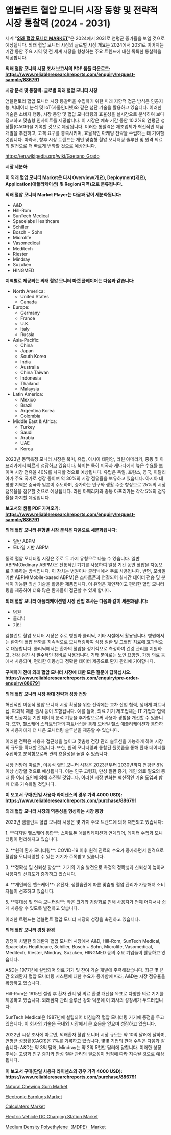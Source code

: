 <p><h1>앰뷸런트 혈압 모니터 시장 동향 및 전략적 시장 통찰력 (2024 - 2031)</h1></p><p>세계 "<strong><a href="https://www.reliableresearchreports.com/ambulatory-blood-pressure-monitor-r886791?utm_campaign=105&utm_medium=8&utm_source=Github&utm_content=ia&utm_term=01102024&utm_id=ambulatory-blood-pressure-monitor">외래 혈압 모니터 MARKET</a></strong>"은 2024에서 2031로 연평균 증가율을 보일 것으로 예상됩니다. 외래 혈압 모니터 시장의 글로벌 시장 개요는 2024에서 2031로 이어지는 기간 동안 주요 지역 및 전 세계 시장을 형성하는 주요 트렌드에 대한 독특한 통찰력을 제공합니다.</p>
<p><strong>외래 혈압 모니터 시장 조사 보고서의 PDF 샘플 다운로드: <a href="https://www.reliableresearchreports.com/enquiry/request-sample/886791?utm_campaign=105&utm_medium=8&utm_source=Github&utm_content=ia&utm_term=01102024&utm_id=ambulatory-blood-pressure-monitor">https://www.reliableresearchreports.com/enquiry/request-sample/886791</a></strong></p>
<p><strong>시장 분석 및 통찰력: 글로벌 외래 혈압 모니터 시장</strong></p>
<p><p>앰뷸런토리 혈압 모니터 시장 통찰력을 수집하기 위한 미래 지향적 접근 방식은 인공지능, 빅데이터 분석 및 IoT(사물인터넷)와 같은 첨단 기술을 활용하고 있습니다. 이러한 기술은 소비자 행동, 시장 동향 및 혈압 모니터링의 효율성을 실시간으로 분석하여 보다 정교하고 맞춤형 인사이트를 제공합니다. 이 시장은 예측 기간 동안 10.2%의 연평균 성장률(CAGR)을 기록할 것으로 예상됩니다. 이러한 통찰력은 제조업체가 혁신적인 제품 개발을 추진하고, 고객 요구를 충족시키며, 효율적인 마케팅 전략을 수립하는 데 기여할 것입니다. 따라서, 향후 시장 트렌드는 개인 맞춤형 혈압 모니터링 솔루션 및 원격 의료의 발전으로 더 빠르게 변화할 것으로 예상됩니다.</p></p>
<p><a href="%7CAUTHORITHY_DOMAIN_URL%7C?utm_campaign=105&utm_medium=8&utm_source=Github&utm_content=ia&utm_term=01102024&utm_id=ambulatory-blood-pressure-monitor">https://en.wikipedia.org/wiki/Gaetano_Grado</a></p>
<p><strong>시장 세분화:</strong></p>
<p><strong>이 외래 혈압 모니터 Market은 다시 Overview(개요), Deployment(개요), Application(애플리케이션) 및 Region(지역)으로 분류됩니다.</strong></p>
<p><strong>외래 혈압 모니터 Market Player는 다음과 같이 세분화됩니다:</strong></p>
<p><ul><li>A&D</li><li>Hill-Rom</li><li>SunTech Medical</li><li>Spacelabs Healthcare</li><li>Schiller</li><li>Bosch + Sohn</li><li>Microlife</li><li>Vasomedical</li><li>Meditech</li><li>Riester</li><li>Mindray</li><li>Suzuken</li><li>HINGMED</li></ul></p>
<p><strong>지역별로 제공되는 외래 혈압 모니터 마켓 플레이어는 다음과 같습니다:</strong></p>
<p><ul>
    <li>
        North America:
        <ul>
            <li>United States</li>
            <li>Canada</li>
        </ul>
    </li>
    <li>
        Europe:
        <ul>
            <li>Germany</li>
            <li>France</li>
            <li>U.K.</li>
            <li>Italy</li>
            <li>Russia</li>
        </ul>
    </li>
    <li>
        Asia-Pacific:
        <ul>
            <li>China</li>
            <li>Japan</li>
            <li>South Korea</li>
            <li>India</li>
            <li>Australia</li>
            <li>China Taiwan</li>
            <li>Indonesia</li>
            <li>Thailand</li>
            <li>Malaysia</li>
        </ul>
    </li>
    <li>
        Latin America:
        <ul>
            <li>Mexico</li>
            <li>Brazil</li>
            <li>Argentina Korea</li>
            <li>Colombia</li>
        </ul>
    </li>
    <li>
        Middle East & Africa:
        <ul>
            <li>Turkey</li>
            <li>Saudi</li>
            <li>Arabia</li>
            <li>UAE</li>
            <li>Korea</li>
        </ul>
    </li>
    </ul></p>
<p><p>2023년 동맥측정 모니터 시장은 북미, 유럽, 아시아 태평양, 라틴 아메리카, 중동 및 아프리카에서 빠르게 성장하고 있습니다. 북미는 특히 미국과 캐나다에서 높은 수요를 보이며 시장 점유율 40%를 차지할 것으로 예상됩니다. 유럽은 독일, 프랑스, 영국, 이탈리아가 주요 국가로 성장 중이며 약 30%의 시장 점유율을 보유하고 있습니다. 아시아 태평양 지역은 중국과 일본이 주도하며, 증가하는 인구와 생활 수준 향상으로 25%의 시장 점유율을 점유할 것으로 예상됩니다. 라틴 아메리카와 중동 아프리카는 각각 5%의 점유율을 차지할 예정입니다.</p></p>
<p><strong>보고서의 샘플 PDF 가져오기: <a href="https://www.reliableresearchreports.com/enquiry/request-sample/886791?utm_campaign=105&utm_medium=8&utm_source=Github&utm_content=ia&utm_term=01102024&utm_id=ambulatory-blood-pressure-monitor">https://www.reliableresearchreports.com/enquiry/request-sample/886791</a></strong></p>
<p><strong>외래 혈압 모니터 유형별 시장 분석은 다음으로 세분화됩니다:</strong></p>
<p><ul><li>일반 ABPM</li><li>모바일 기반 ABPM</li></ul></p>
<p><p>동맥 혈압 모니터링 시장은 주로 두 가지 유형으로 나눌 수 있습니다. 일반 ABPM(Ordinary ABPM)은 전통적인 기기를 사용하여 일정 기간 동안 혈압을 자동으로 기록하는 방식입니다. 이 장치는 병원이나 클리닉에서 주로 사용됩니다. 반면, 모바일 기반 ABPM(Mobile-based ABPM)은 스마트폰과 연결되어 실시간 데이터 전송 및 분석이 가능한 최신 기술을 활용한 제품입니다. 이 유형은 개인적이고 편리한 혈압 모니터링을 제공하여 더욱 많은 환자들이 접근할 수 있게 합니다.</p></p>
<p><strong>외래 혈압 모니터 애플리케이션별 시장 산업 조사는 다음과 같이 세분화됩니다:</strong></p>
<p><ul><li>병원</li><li>클리닉</li><li>기타</li></ul></p>
<p><p>엠뷸런트 혈압 모니터 시장은 주로 병원과 클리닉, 기타 시설에서 활용됩니다. 병원에서는 환자의 혈압 변화를 지속적으로 모니터링하여 심장 질환 및 고혈압 치료에 효과적으로 대응합니다. 클리닉에서는 환자의 혈압을 정기적으로 측정하여 건강 관리를 지원하고, 건강 검진 시 필수적인 장비로 사용됩니다. 기타 분야로는 노인 요양원, 가정 의료 등에서 사용되며, 편리한 이동성과 정확한 데이터 제공으로 환자 관리에 기여합니다.</p></p>
<p><strong>구매하기 전에 외래 혈압 모니터 시장에 대한 모든 질문에 답하십시오. <a href="https://www.reliableresearchreports.com/enquiry/pre-order-enquiry/886791?utm_campaign=105&utm_medium=8&utm_source=Github&utm_content=ia&utm_term=01102024&utm_id=ambulatory-blood-pressure-monitor">https://www.reliableresearchreports.com/enquiry/pre-order-enquiry/886791</a></strong></p>
<p><strong>외래 혈압 모니터 시장 확대 전략과 성장 전망</strong></p>
<p><p>혁신적인 이동식 혈압 모니터 시장 확장을 위한 전략에는 교차 산업 협력, 생태계 파트너십, 파괴적 제품 출시 등이 포함됩니다. 예를 들어, 의료 기기 제조업체는 IT 기업과 협력하여 인공지능 기반 데이터 분석 기능을 추가함으로써 사용자 경험을 개선할 수 있습니다. 또한, 헬스케어 스타트업과의 파트너십을 통해 모바일 헬스 애플리케이션과 통합하여 사용자에게 더 나은 모니터링 솔루션을 제공할 수 있습니다.</p><p>이러한 전략은 사용자 접근성을 높이고 맞춤형 건강 관리 솔루션을 가능하게 하여 시장의 규모를 확대할 것입니다. 또한, 원격 모니터링과 통합된 플랫폼을 통해 환자 데이터를 수집하고 분석함으로써 관리 효율성을 높일 수 있습니다. </p><p>시장 전망에 따르면, 이동식 혈압 모니터 시장은 2023년부터 2030년까지 연평균 8% 이상 성장할 것으로 예상됩니다. 이는 인구 고령화, 만성 질환 증가, 개인 의료 필요의 증대 등 여러 요인에 의해 추진될 것입니다. 이러한 시장 변화는 혁신적인 기술 도입과 함께 더욱 가속화될 것입니다.</p></p>
<p><strong>이 보고서 구매(단일 사용자 라이센스의 경우 가격 4000 USD): <a href="https://www.reliableresearchreports.com/purchase/886791?utm_campaign=105&utm_medium=8&utm_source=Github&utm_content=ia&utm_term=01102024&utm_id=ambulatory-blood-pressure-monitor">https://www.reliableresearchreports.com/purchase/886791</a></strong></p>
<p><strong>외래 혈압 모니터 시장의 역동성을 형성하는 시장 동향</strong></p>
<p><p>2023년 앰뷸런트 혈압 모니터 시장은 몇 가지 주요 트렌드에 의해 재편되고 있습니다:</p><p>1. **디지털 헬스케어 통합**: 스마트폰 애플리케이션과 연계되어, 데이터 수집과 모니터링이 편리해지고 있습니다.</p><p>2. **원격 환자 모니터링**: COVID-19 이후 원격 진료의 수요가 증가하면서 원격으로 혈압을 모니터링할 수 있는 기기가 주목받고 있습니다.</p><p>3. **정확성 및 신뢰성 향상**: 기기의 기술 발전으로 측정의 정확성과 신뢰성이 높아져 사용자의 신뢰도가 증가하고 있습니다.</p><p>4. **개인화된 헬스케어**: 유전자, 생활습관에 따른 맞춤형 혈압 관리가 가능해져 소비자들이 선호하고 있습니다.</p><p>5. **휴대성 및 연속 모니터링**: 작은 크기와 경량화로 인해 사용자가 언제 어디서나 쉽게 사용할 수 있도록 발전하고 있습니다. </p><p>이러한 트렌드는 앰뷸런트 혈압 모니터 시장의 성장을 촉진하고 있습니다.</p></p>
<p><strong>외래 혈압 모니터 경쟁 환경</strong></p>
<p><p>경쟁이 치열한 외래환자 혈압 모니터 시장에서 A&D, Hill-Rom, SunTech Medical, Spacelabs Healthcare, Schiller, Bosch + Sohn, Microlife, Vasomedical, Meditech, Riester, Mindray, Suzuken, HINGMED 등의 주요 기업들이 활동하고 있습니다.</p><p>A&D는 1977년에 설립되어 의료 기기 및 잔여 기술 개발에 주력해왔습니다. 최근 몇 년간 외래환자 혈압 모니터링 시스템에 대한 수요가 증가함에 따라, A&D는 시장 점유율을 확장하고 있습니다.</p><p>Hill-Rom은 1915년 설립 후 환자 관리 및 의료 환경 개선을 목표로 다양한 의료 기기를 제공하고 있습니다. 외래환자 관리 솔루션 강화 덕분에 이 회사의 성장세가 두드러집니다.</p><p>SunTech Medical은 1987년에 설립되어 비침습적 혈압 모니터링 기기에 중점을 두고 있습니다. 이 회사의 기술은 국내외 시장에서 큰 호응을 얻으며 성장하고 있습니다.</p><p>2022년 시장 조사에 따르면, 외래환자 혈압 모니터 시장 규모는 약 10억 달러에 달하며, 연평균 성장률(CAGR)은 7%를 기록하고 있습니다. 몇몇 기업의 판매 수익은 다음과 같습니다: A&D는 약 3억 달러, Mindray는 약 2억 5천만 달러에 달합니다. 이러한 성장 추세는 고령화 인구 증가와 만성 질환 관리의 필요성이 커짐에 따라 지속될 것으로 예상됩니다.</p></p>
<p><strong>이 보고서 구매(단일 사용자 라이센스의 경우 가격 4000 USD): <a href="https://www.reliableresearchreports.com/purchase/886791?utm_campaign=105&utm_medium=8&utm_source=Github&utm_content=ia&utm_term=01102024&utm_id=ambulatory-blood-pressure-monitor">https://www.reliableresearchreports.com/purchase/886791</a></strong></p>
<p><p><a href="https://www.linkedin.com/pulse/natural-chewing-gum-market-investigation-industry-evolution-l1qdc?utm_campaign=105&utm_medium=8&utm_source=Github&utm_content=ia&utm_term=01102024&utm_id=ambulatory-blood-pressure-monitor">Natural Chewing Gum Market</a></p><p><a href="https://issuu.com/reportprime-2/docs/electronic-earplugs-market-size-203_98dfef140562cc?utm_campaign=105&utm_medium=8&utm_source=Github&utm_content=ia&utm_term=01102024&utm_id=ambulatory-blood-pressure-monitor">Electronic Earplugs Market</a></p><p><a href="https://issuu.com/reportprime-2/docs/calculaters-market-size-2030.pptx_7c9ad2d4eebafe?utm_campaign=105&utm_medium=8&utm_source=Github&utm_content=ia&utm_term=01102024&utm_id=ambulatory-blood-pressure-monitor">Calculaters Market</a></p><p><a href="https://github.com/SamiaHussain82/Market-Research-Report-List-1/blob/main/electric-vehicle-dc-charging-station-market.md?utm_campaign=105&utm_medium=8&utm_source=Github&utm_content=ia&utm_term=01102024&utm_id=ambulatory-blood-pressure-monitor">Electric Vehicle DC Charging Station Market</a></p><p><a href="https://github.com/DianaWilson796/Market-Research-Report-List-1/blob/main/medium-density-polyethylenemdpe-market.md?utm_campaign=105&utm_medium=8&utm_source=Github&utm_content=ia&utm_term=01102024&utm_id=ambulatory-blood-pressure-monitor">Medium Density Polyethylene（MDPE） Market</a></p></p>